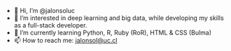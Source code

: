 - 👋 Hi, I’m @jalonsoluc
- 👀 I’m interested in deep learning and big data, while developing my skills as a full-stack developer.
- 🌱 I’m currently learning Python, R, Ruby (RoR), HTML & CSS (Bulma)
- 📫 How to reach me: jalonsol@uc.cl
